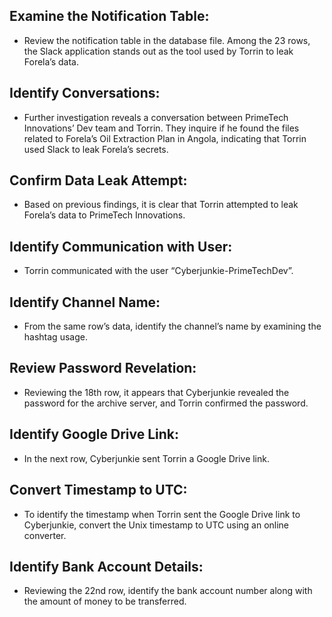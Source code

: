 ## Examine the Notification Table:
- Review the notification table in the database file. Among the 23 rows, the Slack application stands out as the tool used by Torrin to leak Forela’s data.
## Identify Conversations:
- Further investigation reveals a conversation between PrimeTech Innovations’ Dev team and Torrin. They inquire if he found the files related to Forela’s Oil Extraction Plan in Angola, indicating that Torrin used Slack to leak Forela’s secrets.
## Confirm Data Leak Attempt:
- Based on previous findings, it is clear that Torrin attempted to leak Forela’s data to PrimeTech Innovations.
## Identify Communication with User:
- Torrin communicated with the user “Cyberjunkie-PrimeTechDev”.
## Identify Channel Name:
- From the same row’s data, identify the channel’s name by examining the hashtag usage.
## Review Password Revelation:
- Reviewing the 18th row, it appears that Cyberjunkie revealed the password for the archive server, and Torrin confirmed the password.
## Identify Google Drive Link:
- In the next row, Cyberjunkie sent Torrin a Google Drive link.
## Convert Timestamp to UTC:
- To identify the timestamp when Torrin sent the Google Drive link to Cyberjunkie, convert the Unix timestamp to UTC using an online converter.
## Identify Bank Account Details:
- Reviewing the 22nd row, identify the bank account number along with the amount of money to be transferred.
